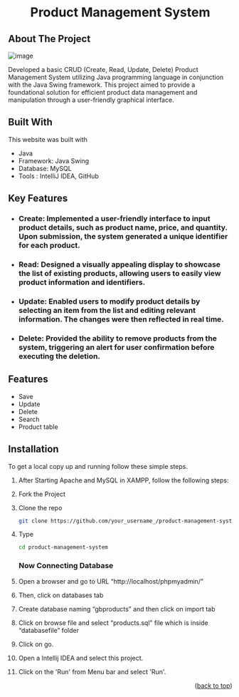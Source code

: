 
<div align="center">
    <h1 align="center">Product Management System</h1>
</div>

<!-- ABOUT THE PROJECT -->

## About The Project


![image](https://github.com/nishaSahuU/product-management-system/assets/82632229/9563fb58-e81b-4751-9d66-5f897cfcc825)

Developed a basic CRUD (Create, Read, Update, Delete) Product Management System utilizing Java programming language in conjunction with the Java Swing framework. This project aimed to provide a foundational solution for efficient product data management and manipulation through a user-friendly graphical interface.


## Built With

This website was built with

- Java
- Framework: Java Swing
- Database: MySQL
- Tools : IntelliJ IDEA, GitHub

## Key Features

- ### Create: Implemented a user-friendly interface to input product details, such as product name, price, and quantity. Upon submission, the system generated a unique identifier for each product.
- ### Read: Designed a visually appealing display to showcase the list of existing products, allowing users to easily view product information and identifiers.
- ### Update: Enabled users to modify product details by selecting an item from the list and editing relevant information. The changes were then reflected in real time.
- ### Delete: Provided the ability to remove products from the system, triggering an alert for user confirmation before executing the deletion.


## Features
- Save
- Update
- Delete
- Search
- Product table


## Installation

To get a local copy up and running follow these simple steps.

1. After Starting Apache and MySQL in XAMPP, follow the following steps: 
2. Fork the Project
3. Clone the repo 
   ```sh
   git clone https://github.com/your_username_/product-management-system.git
   ```
3. Type
   ```sh
   cd product-management-system
   ```

   ### Now Connecting Database

4. Open a browser and go to URL “http://localhost/phpmyadmin/”
5. Then, click on databases tab
6. Create database naming “gbproducts” and then click on import tab
7. Click on browse file and select “products.sql” file which is inside “databasefile” folder
8. Click on go.
9. Open a Intellij IDEA and select this project.
10. Click on the 'Run' from Menu bar and select 'Run'.




<p align="right">(<a href="#readme-top">back to top</a>)</p>


